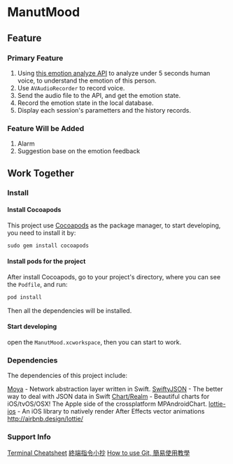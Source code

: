 # ManutMood

## Feature

### Primary Feature

1. Using [this emotion analyze API](https://webempath.net/lp-eng/) to analyze under 5 seconds human voice, to understand the emotion of this person.
  1. Use `AVAudioRecorder` to record voice.
  2. Send the audio file to the API, and get the emotion state.
  3. Record the emotion state in the local database.
  4. Display each session's parametters and the history records.
  
### Feature Will be Added

1. Alarm
2. Suggestion base on the emotion feedback
  

## Work Together

### Install

#### Install Cocoapods

This project use [Cocoapods](https://cocoapods.org/) as the package manager, to start developing, you need to install it by:

```ruby
sudo gem install cocoapods
```

#### Install pods for the project

After install Cocoapods, go to your project's directory, where you can see the `Podfile`, and run:

```ruby
pod install
```

Then all the dependencies will be installed.

#### Start developing

open the `ManutMood.xcworkspace`, then you can start to work.

### Dependencies

The dependencies of this project include:

[Moya](https://github.com/Moya/Moya) - Network abstraction layer written in Swift.
[SwiftyJSON](https://github.com/SwiftyJSON/SwiftyJSON) - The better way to deal with JSON data in Swift
[Chart/Realm](https://github.com/danielgindi/Charts) - Beautiful charts for iOS/tvOS/OSX! The Apple side of the crossplatform MPAndroidChart.
[lottie-ios](https://github.com/airbnb/lottie-ios) - An iOS library to natively render After Effects vector animations http://airbnb.design/lottie/



### Support Info

[Terminal Cheatsheet](https://github.com/0nn0/terminal-mac-cheatsheet)
[終端指令小抄](https://github.com/0nn0/terminal-mac-cheatsheet/tree/master/%E4%B8%AD%E6%96%87%E8%AF%B7%E5%8F%82%E8%80%83)
[How to use Git, 簡易使用教學](http://www.bootcss.com/p/git-guide/)
